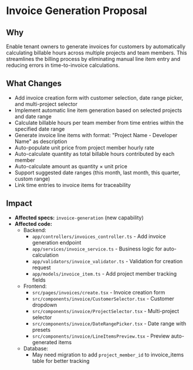 # Invoice Generation Proposal

## Why

Enable tenant owners to generate invoices for customers by automatically calculating billable hours across multiple projects and team members. This streamlines the billing process by eliminating manual line item entry and reducing errors in time-to-invoice calculations.

## What Changes

- Add invoice creation form with customer selection, date range picker, and multi-project selector
- Implement automatic line item generation based on selected projects and date range
- Calculate billable hours per team member from time entries within the specified date range
- Generate invoice line items with format: "Project Name - Developer Name" as description
- Auto-populate unit price from project member hourly rate
- Auto-calculate quantity as total billable hours contributed by each member
- Auto-calculate amount as quantity × unit price
- Support suggested date ranges (this month, last month, this quarter, custom range)
- Link time entries to invoice items for traceability

## Impact

- **Affected specs:** `invoice-generation` (new capability)
- **Affected code:**
  - Backend:
    - `app/controllers/invoices_controller.ts` - Add invoice generation endpoint
    - `app/services/invoice_service.ts` - Business logic for auto-calculation
    - `app/validators/invoice_validator.ts` - Validation for creation request
    - `app/models/invoice_item.ts` - Add project member tracking fields
  - Frontend:
    - `src/pages/invoices/create.tsx` - Invoice creation form
    - `src/components/invoice/CustomerSelector.tsx` - Customer dropdown
    - `src/components/invoice/ProjectSelector.tsx` - Multi-project selector
    - `src/components/invoice/DateRangePicker.tsx` - Date range with presets
    - `src/components/invoice/LineItemsPreview.tsx` - Preview auto-generated items
  - Database:
    - May need migration to add `project_member_id` to invoice_items table for better tracking
